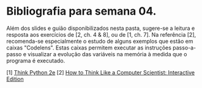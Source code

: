 # Bibliografia para semana 04.

Além dos slides e guião disponibilizados nesta pasta,
sugere-se a leitura e resposta aos exercícios de [2, ch. 4 & 8],
ou de [1, ch. 7].
Na referência [2], recomenda-se especialmente o estudo de alguns exemplos
que estão em caixas "Codelens".
Estas caixas permitem executar as instruções passo-a-passo e visualizar a
evolução das variáveis na memória à medida que o programa é executado.


[1] [Think Python 2e](http://greenteapress.com/wp/think-python-2e/)
[2] [How to Think Like a Computer Scientist: Interactive Edition](http://interactivepython.org/courselib/static/thinkcspy/index.html)


